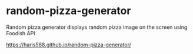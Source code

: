 # random-pizza-generator

Random pizza generator displays random pizza image on the screen using Foodish API

https://haris588.github.io/random-pizza-generator/
